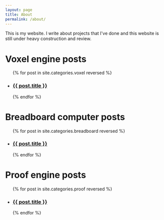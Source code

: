 ```yaml
---
layout: page
title: About
permalink: /about/
---
```



This is my website. I write about projects that I've done and this website is still under heavy construction and review.

<h1>Voxel engine posts</h1>
<ul>
	{% for post in site.categories.voxel reversed %}
<li><h3><a href="{{ post.url }}">{{ post.title }}</a></h3></li>
	{% endfor %}
</ul>

<h1>Breadboard computer posts</h1>
<ul>
	{% for post in site.categories.breadboard reversed %}
<li><h3><a href="{{ post.url }}">{{ post.title }}</a></h3></li>
	{% endfor %}
</ul>

<h1>Proof engine posts</h1>
<ul>
	{% for post in site.categories.proof reversed %}
<li><h3><a href="{{ post.url }}">{{ post.title }}</a></h3></li>
	{% endfor %}
</ul>
